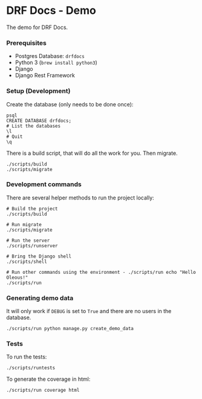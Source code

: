# DRF Docs - Demo
The demo for DRF Docs.

### Prerequisites

 - Postgres Database: `drfdocs`
 - Python 3 (`brew install python3`)
 - Django
 - Django Rest Framework


### Setup (Development)
Create the database (only needs to be done once):

    psql
    CREATE DATABASE drfdocs;
    # List the databases
    \l
    # Quit
    \q

There is a build script, that will do all the work for you. Then migrate.

    ./scripts/build
    ./scripts/migrate


### Development commands
There are several helper methods to run the project locally:

    # Build the project
    ./scripts/build

    # Run migrate
    ./scripts/migrate

    # Run the server
    ./scripts/runserver

    # Bring the Django shell
    ./scripts/shell

    # Run other commands using the environment - ./scripts/run echo "Hello Oleous!"
    ./scripts/run


### Generating demo data
It will only work if `DEBUG` is set to `True` and there are no users in the database.

    ./scripts/run python manage.py create_demo_data


### Tests
To run the tests:

    ./scripts/runtests

To generate the coverage in html:

    ./scripts/run coverage html
